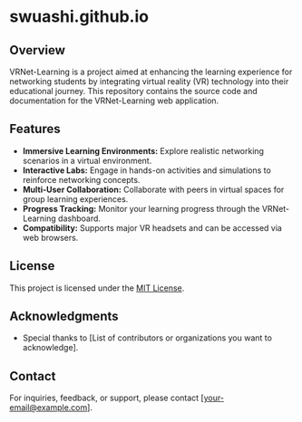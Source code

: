 # swuashi.github.io

## Overview

VRNet-Learning is a project aimed at enhancing the learning experience for networking students by integrating virtual reality (VR) technology into their educational journey. This repository contains the source code and documentation for the VRNet-Learning web application.

## Features

- **Immersive Learning Environments:** Explore realistic networking scenarios in a virtual environment.
- **Interactive Labs:** Engage in hands-on activities and simulations to reinforce networking concepts.
- **Multi-User Collaboration:** Collaborate with peers in virtual spaces for group learning experiences.
- **Progress Tracking:** Monitor your learning progress through the VRNet-Learning dashboard.
- **Compatibility:** Supports major VR headsets and can be accessed via web browsers.

## License

This project is licensed under the [MIT License](LICENSE).

## Acknowledgments

- Special thanks to [List of contributors or organizations you want to acknowledge].

## Contact

For inquiries, feedback, or support, please contact [your-email@example.com].

